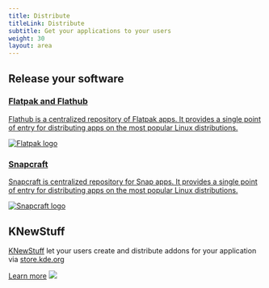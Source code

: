 ```yaml
---
title: Distribute
titleLink: Distribute
subtitle: Get your applications to your users
weight: 30
layout: area
---
```


<section class="py-2">
  <div class="container text-center">
    <h2 class="mb-3">Release your software</h2>
    <div class="tools">
      <a class="tool" href="https://kdevelop.org">
        <div>
          <h3>Flatpak and Flathub</h3>
          <p>
            Flathub is a centralized repository of Flatpak apps. It provides a single point
            of entry for distributing apps on the most popular Linux distributions.
          </p>
        </div>
        <div>
          <img class="img-fluid" src="/develop/flatpak_logo.png" alt="Flatpak logo" />
        </div>
      </a>
      <a class="tool" href="https://kate-editor.org">
        <div>
          <h3>Snapcraft</h3>
          <p>
            Snapcraft is centralized repository for Snap apps. It provides a single point
            of entry for distributing apps on the most popular Linux distributions.
          </p>
        </div>
        <div>
          <img class="img-fluid" src="/develop/snapcraft.png" alt="Snapcraft logo" />
        </div>
      </a>
    </div>
  </div>
</section>

<!-- <section>
  <div class="container text-center">
    <h2>TODO Windows</h2>
  </div>
</section>

<section>
  <div class="container text-center">
    <h2>TODO macOS</h2>
  </div>
</section>

<section>
  <div class="container text-center">
    <h2>TODO Android</h2>
  </div>
</section> -->

<section>
  <div class="container text-center">
    <h2>KNewStuff</h2>
    <p><a href="https://api.kde.org/frameworks/knewstuff/html/index.html">KNewStuff</a> let your users create and distribute addons for your application via <a href="https://store.kde.org">store.kde.org</a></p>
    <a class="d-block learn-more" href="https://api.kde.org/frameworks/knewstuff/html/index.html">Learn more</a>
    <img src="/develop/knewstuff.png" class="img-fluid" />
  </div>
</section>

